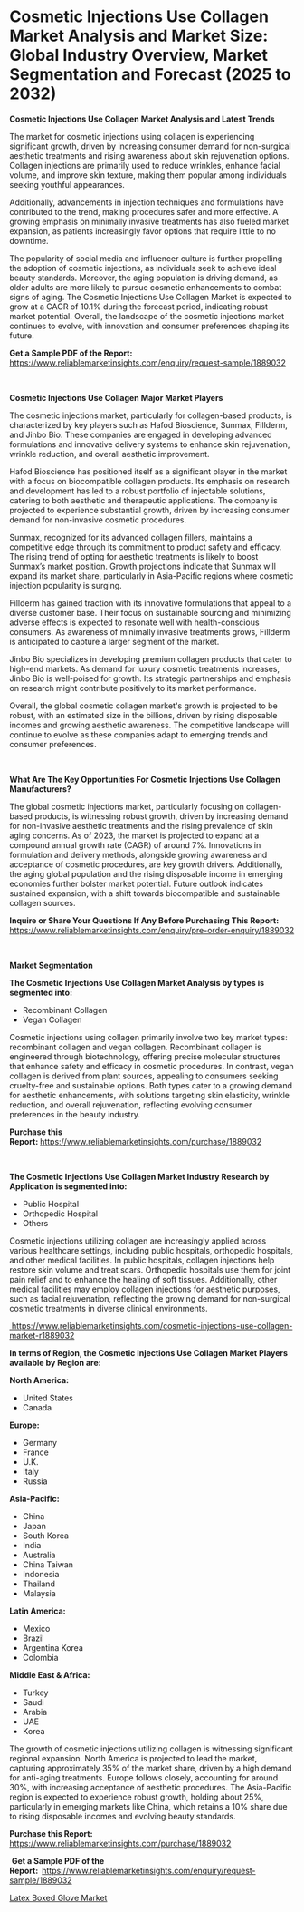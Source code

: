 <p><h1>Cosmetic Injections Use Collagen Market Analysis and Market Size: Global Industry Overview, Market Segmentation and Forecast (2025 to 2032)</h1></p><p><strong>Cosmetic Injections Use Collagen Market Analysis and Latest Trends</strong></p>
<p><p>The market for cosmetic injections using collagen is experiencing significant growth, driven by increasing consumer demand for non-surgical aesthetic treatments and rising awareness about skin rejuvenation options. Collagen injections are primarily used to reduce wrinkles, enhance facial volume, and improve skin texture, making them popular among individuals seeking youthful appearances. </p><p>Additionally, advancements in injection techniques and formulations have contributed to the trend, making procedures safer and more effective. A growing emphasis on minimally invasive treatments has also fueled market expansion, as patients increasingly favor options that require little to no downtime. </p><p>The popularity of social media and influencer culture is further propelling the adoption of cosmetic injections, as individuals seek to achieve ideal beauty standards. Moreover, the aging population is driving demand, as older adults are more likely to pursue cosmetic enhancements to combat signs of aging. The Cosmetic Injections Use Collagen Market is expected to grow at a CAGR of 10.1% during the forecast period, indicating robust market potential. Overall, the landscape of the cosmetic injections market continues to evolve, with innovation and consumer preferences shaping its future.</p></p>
<p><strong>Get a Sample PDF of the Report:&nbsp;</strong> <a href="https://www.reliablemarketinsights.com/enquiry/request-sample/1889032?utm_campaign=2669&utm_medium=2&utm_source=Github&utm_content=ia&utm_term=28032025&utm_id=cosmetic-injections-use-collagen">https://www.reliablemarketinsights.com/enquiry/request-sample/1889032</a></p>
<p>&nbsp;</p>
<p><strong>Cosmetic Injections Use Collagen Major Market Players</strong></p>
<p><p>The cosmetic injections market, particularly for collagen-based products, is characterized by key players such as Hafod Bioscience, Sunmax, Fillderm, and Jinbo Bio. These companies are engaged in developing advanced formulations and innovative delivery systems to enhance skin rejuvenation, wrinkle reduction, and overall aesthetic improvement.</p><p>Hafod Bioscience has positioned itself as a significant player in the market with a focus on biocompatible collagen products. Its emphasis on research and development has led to a robust portfolio of injectable solutions, catering to both aesthetic and therapeutic applications. The company is projected to experience substantial growth, driven by increasing consumer demand for non-invasive cosmetic procedures.</p><p>Sunmax, recognized for its advanced collagen fillers, maintains a competitive edge through its commitment to product safety and efficacy. The rising trend of opting for aesthetic treatments is likely to boost Sunmax’s market position. Growth projections indicate that Sunmax will expand its market share, particularly in Asia-Pacific regions where cosmetic injection popularity is surging.</p><p>Fillderm has gained traction with its innovative formulations that appeal to a diverse customer base. Their focus on sustainable sourcing and minimizing adverse effects is expected to resonate well with health-conscious consumers. As awareness of minimally invasive treatments grows, Fillderm is anticipated to capture a larger segment of the market.</p><p>Jinbo Bio specializes in developing premium collagen products that cater to high-end markets. As demand for luxury cosmetic treatments increases, Jinbo Bio is well-poised for growth. Its strategic partnerships and emphasis on research might contribute positively to its market performance.</p><p>Overall, the global cosmetic collagen market's growth is projected to be robust, with an estimated size in the billions, driven by rising disposable incomes and growing aesthetic awareness. The competitive landscape will continue to evolve as these companies adapt to emerging trends and consumer preferences.</p></p>
<p>&nbsp;</p>
<p><strong>What Are The Key Opportunities For Cosmetic Injections Use Collagen Manufacturers?</strong></p>
<p><p>The global cosmetic injections market, particularly focusing on collagen-based products, is witnessing robust growth, driven by increasing demand for non-invasive aesthetic treatments and the rising prevalence of skin aging concerns. As of 2023, the market is projected to expand at a compound annual growth rate (CAGR) of around 7%. Innovations in formulation and delivery methods, alongside growing awareness and acceptance of cosmetic procedures, are key growth drivers. Additionally, the aging global population and the rising disposable income in emerging economies further bolster market potential. Future outlook indicates sustained expansion, with a shift towards biocompatible and sustainable collagen sources.</p></p>
<p><strong>Inquire or Share Your Questions If Any Before Purchasing This Report:</strong> <a href="https://www.reliablemarketinsights.com/enquiry/pre-order-enquiry/1889032?utm_campaign=2669&utm_medium=2&utm_source=Github&utm_content=ia&utm_term=28032025&utm_id=cosmetic-injections-use-collagen">https://www.reliablemarketinsights.com/enquiry/pre-order-enquiry/1889032</a></p>
<p>&nbsp;</p>
<p><strong>Market Segmentation</strong></p>
<p><strong>The Cosmetic Injections Use Collagen Market Analysis by types is segmented into:</strong></p>
<p><ul><li>Recombinant Collagen</li><li>Vegan Collagen</li></ul></p>
<p><p>Cosmetic injections using collagen primarily involve two key market types: recombinant collagen and vegan collagen. Recombinant collagen is engineered through biotechnology, offering precise molecular structures that enhance safety and efficacy in cosmetic procedures. In contrast, vegan collagen is derived from plant sources, appealing to consumers seeking cruelty-free and sustainable options. Both types cater to a growing demand for aesthetic enhancements, with solutions targeting skin elasticity, wrinkle reduction, and overall rejuvenation, reflecting evolving consumer preferences in the beauty industry.</p></p>
<p><strong>Purchase this Report:&nbsp;</strong><a href="https://www.reliablemarketinsights.com/purchase/1889032?utm_campaign=2669&utm_medium=2&utm_source=Github&utm_content=ia&utm_term=28032025&utm_id=cosmetic-injections-use-collagen">https://www.reliablemarketinsights.com/purchase/1889032</a></p>
<p>&nbsp;</p>
<p><strong>The Cosmetic Injections Use Collagen Market Industry Research by Application is segmented into:</strong></p>
<p><ul><li>Public Hospital</li><li>Orthopedic Hospital</li><li>Others</li></ul></p>
<p><p>Cosmetic injections utilizing collagen are increasingly applied across various healthcare settings, including public hospitals, orthopedic hospitals, and other medical facilities. In public hospitals, collagen injections help restore skin volume and treat scars. Orthopedic hospitals use them for joint pain relief and to enhance the healing of soft tissues. Additionally, other medical facilities may employ collagen injections for aesthetic purposes, such as facial rejuvenation, reflecting the growing demand for non-surgical cosmetic treatments in diverse clinical environments.</p></p>
<p><a href="https://www.reliablemarketinsights.com/cosmetic-injections-use-collagen-market-r1889032?utm_campaign=2669&utm_medium=2&utm_source=Github&utm_content=ia&utm_term=28032025&utm_id=cosmetic-injections-use-collagen">&nbsp;https://www.reliablemarketinsights.com/cosmetic-injections-use-collagen-market-r1889032</a></p>
<p><strong>In terms of Region, the Cosmetic Injections Use Collagen Market Players available by Region are:</strong></p>
<p>
    <p> <strong> North America: </strong>
        <ul>
            <li>United States</li>
            <li>Canada</li>
        </ul>
        </p> 
    <p> <strong> Europe: </strong>
        <ul>
            <li>Germany</li>
            <li>France</li>
            <li>U.K.</li>
            <li>Italy</li>
            <li>Russia</li>
        </ul>
        </p> 
    <p> <strong> Asia-Pacific: </strong>
        <ul>
            <li>China</li>
            <li>Japan</li>
            <li>South Korea</li>
            <li>India</li>
            <li>Australia</li>
            <li>China Taiwan</li>
            <li>Indonesia</li>
            <li>Thailand</li>
            <li>Malaysia</li>
        </ul>
        </p> 
    <p> <strong> Latin America: </strong>
        <ul>
            <li>Mexico</li>
            <li>Brazil</li>
            <li>Argentina Korea</li>
            <li>Colombia</li>
        </ul>
        </p> 
    <p> <strong> Middle East & Africa: </strong>
        <ul>
            <li>Turkey</li>
            <li>Saudi</li>
            <li>Arabia</li>
            <li>UAE</li>
            <li>Korea</li>
        </ul>
    </p>
    </p>
<p><p>The growth of cosmetic injections utilizing collagen is witnessing significant regional expansion. North America is projected to lead the market, capturing approximately 35% of the market share, driven by a high demand for anti-aging treatments. Europe follows closely, accounting for around 30%, with increasing acceptance of aesthetic procedures. The Asia-Pacific region is expected to experience robust growth, holding about 25%, particularly in emerging markets like China, which retains a 10% share due to rising disposable incomes and evolving beauty standards.</p></p>
<p><strong>Purchase this Report: </strong><a href="https://www.reliablemarketinsights.com/purchase/1889032?utm_campaign=2669&utm_medium=2&utm_source=Github&utm_content=ia&utm_term=28032025&utm_id=cosmetic-injections-use-collagen">https://www.reliablemarketinsights.com/purchase/1889032</a></p>
<p>&nbsp;<strong>Get a Sample PDF of the Report:&nbsp;&nbsp;</strong><a href="https://www.reliablemarketinsights.com/enquiry/request-sample/1889032?utm_campaign=2669&utm_medium=2&utm_source=Github&utm_content=ia&utm_term=28032025&utm_id=cosmetic-injections-use-collagen">https://www.reliablemarketinsights.com/enquiry/request-sample/1889032</a></p>
<p><strong></strong></p>
<p><p><a href="https://github.com/curinbucan9/Market-Research-Report-List-1/blob/main/latex-boxed-glove-market.md?utm_campaign=2669&utm_medium=2&utm_source=Github&utm_content=ia&utm_term=28032025&utm_id=cosmetic-injections-use-collagen">Latex Boxed Glove Market</a></p></p>